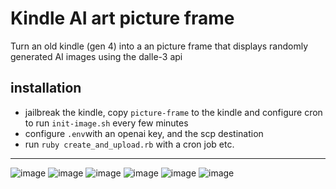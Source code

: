 # Kindle AI art picture frame

Turn an old kindle (gen 4) into a an picture frame that displays randomly generated AI images using the dalle-3 api

## installation

* jailbreak the kindle, copy `picture-frame` to the kindle and configure cron to run `init-image.sh` every few minutes
* configure `.env`with an openai key, and the scp destination
* run `ruby create_and_upload.rb` with a cron job etc.

---

![image](https://github.com/edwardmccaughan/kindle-picture-frame/assets/141722/d2b36367-20c5-47e9-b0d4-4ead3e371677)
![image](https://github.com/edwardmccaughan/kindle-picture-frame/assets/141722/7de75fb8-5b4f-411c-badf-9c31096d018e)
![image](https://github.com/edwardmccaughan/kindle-picture-frame/assets/141722/669e3e9d-fadd-4c7b-940b-38322eac8af8)
![image](https://github.com/edwardmccaughan/kindle-picture-frame/assets/141722/e1ac10b3-9e5c-4c47-a0a0-c705d6df9e22)
![image](https://github.com/edwardmccaughan/kindle-picture-frame/assets/141722/76c0d544-1716-4651-9c50-31aa728b445a)
![image](https://github.com/edwardmccaughan/kindle-picture-frame/assets/141722/4288476c-795f-4e96-9233-99fbd0cf44ef)

